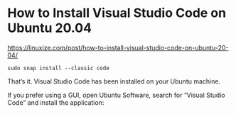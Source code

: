 # How to Install Visual Studio Code on Ubuntu 20.04

https://linuxize.com/post/how-to-install-visual-studio-code-on-ubuntu-20-04/

```
sudo snap install --classic code
```

That’s it. Visual Studio Code has been installed on your Ubuntu machine.

If you prefer using a GUI, open Ubuntu Software, search for “Visual Studio Code” and install the application: